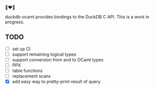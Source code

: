 🦆❤️🐫

duckdb-ocaml provides bindings to the DuckDB C API. This is a work in progress.

## TODO

- [ ] set up CI
- [ ] support remaining logical types
- [ ] support conversion from and to OCaml types
- [ ] PPX
- [ ] table functions
- [ ] replacement scans
- [x] add easy way to pretty-print result of query
